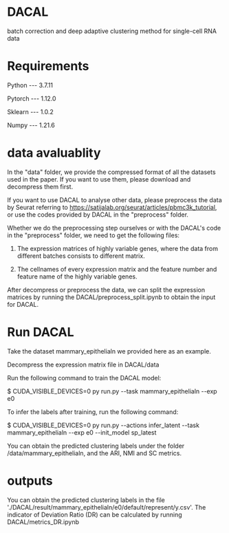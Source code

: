 # DACAL
batch correction and deep adaptive clustering method for single-cell RNA data 
# Requirements
Python --- 3.7.11

Pytorch --- 1.12.0

Sklearn --- 1.0.2

Numpy --- 1.21.6

# data avaluablity
In the "data" folder, we provide the compressed format of all the datasets used in the paper. If you want to use them, please download and decompress them first.

If you want to use DACAL to analyse other data, please preprocess the data by Seurat referring to https://satijalab.org/seurat/articles/pbmc3k_tutorial, or use the codes provided by DACAL in the "preprocess" folder.

Whether we do the preprocessing step ourselves or with the DACAL's code in the "preprocess" folder, we need to get the following files:

1. The expression matrices of highly variable genes, where the data from different batches consists to different matrix.

2. The cellnames of every expression matrix and the feature number and feature name of the highly variable genes.

After decompress or preprocess the data, we can split the expression matrices by running the DACAL/preprocess_split.ipynb to obtain the input for DACAL.

# Run DACAL
Take the dataset mammary_epithelialn we provided here as an example.

Decompress the expression matrix file in DACAL/data

 Run the following command to train the DACAL model:
 
$ CUDA_VISIBLE_DEVICES=0 py run.py --task mammary_epithelialn --exp e0

To infer the labels after training, run the following command:

$ CUDA_VISIBLE_DEVICES=0 py run.py --actions infer_latent --task mammary_epithelialn --exp e0  --init_model sp_latest

You can obtain the predicted clustering labels under the folder /data/mammary_epithelialn, and the ARI, NMI and SC metrics. 

# outputs

You can obtain the predicted clustering labels in the file './DACAL/result/mammary_epithelialn/e0/default/represent/y.csv'. The indicator of Deviation Ratio (DR) can be calculated by running DACAL/metrics_DR.ipynb
